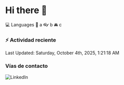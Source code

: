 # Hi there 👋

:computer: Languages
:pencil: a
:eyeglasses: b
:oncoming_automobile: c

### :zap: Actividad reciente
<!--RECENT_ACTIVITY:start-->
<!--RECENT_ACTIVITY:end-->
<!--RECENT_ACTIVITY:last_update-->
Last Updated: Saturday, October 4th, 2025, 1:21:18 AM
<!--RECENT_ACTIVITY:last_update_end-->

### Vías de contacto

![LinkedIn](https://www.linkedin.com/in/irving-hernández-226846205/)
